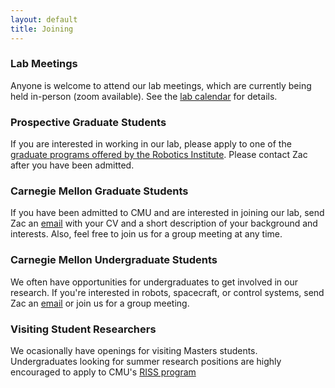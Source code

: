 ```yaml
---
layout: default
title: Joining
---
```


### Lab Meetings
Anyone is welcome to attend our lab meetings, which are currently being held in-person (zoom available). See the [lab calendar](http://roboticexplorationlab.org/calendar.html) for details.

### Prospective Graduate Students
If you are interested in working in our lab, please apply to one of the [graduate programs offered by the Robotics Institute](https://www.ri.cmu.edu/ri-education/). Please contact Zac after you have been admitted.

### Carnegie Mellon Graduate Students
If you have been admitted to CMU and are interested in joining our lab, send Zac an [email](mailto:zacm@cmu.edu) with your CV and a short description of your background and interests. Also, feel free to join us for a group meeting at any time.

### Carnegie Mellon Undergraduate Students
We often have opportunities for undergraduates to get involved in our research. If you're interested in robots, spacecraft, or control systems, send Zac an [email](mailto:zacm@cmu.edu) or join us for a group meeting.

### Visiting Student Researchers
We ocasionally have openings for visiting Masters students. Undergraduates looking for summer research positions are highly encouraged to apply to CMU's [RISS program](https://riss.ri.cmu.edu/)
